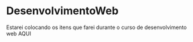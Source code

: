 # DesenvolvimentoWeb
Estarei colocando os itens que farei durante o curso de desenvolvimento web AQUI

